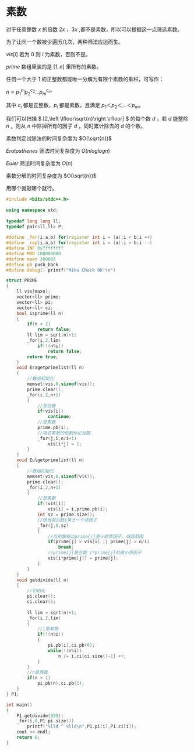 # 素数

对于任意整数 $x$ 的倍数 $2x$ ，$3x$ ,都不是素数，所以可以根据这一点筛选素数。

为了让同一个数被少遍历几次，两种筛法应运而生。

$vis[i]$ 若为 $0$ 则 $i$ 为素数，否则不是。

$prime$ 数组里装的是 $[1,n]$ 里所有的素数。



任何一个大于 $1$ 的正整数都能唯一分解为有限个素数的乘积，可写作：

$n=p_1^{c_1}p_2^{c_2}...p_m^{c_m}$

其中 $c_i$ 都是正整数，$p_i$ 都是素数，且满足 $p_1＜p_2＜...＜p_m$。

我们可以扫描 $ [2,\left \lfloor\sqrt{n}\right \rfloor]  $ 的每个数 $d$ ，若 $d$ 能整除 $n$ ，则从 $n$ 中除掉所有的因子 $d$ ，同时累计除去的 $d$ 的个数。



素数判定试除法的时间复杂度为 $O(\sqrt{n})$

$Eratosthenes$ 筛法时间复杂度为 $O(nloglogn)$ 

$Euler$ 筛法时间复杂度为 $O(n)$

素数分解的时间复杂度为 $O(\sqrt{n})$



用哪个就敲哪个就行。

```c++
#include <bits/stdc++.h>
 
using namespace std;
 
typedef long long ll;
typedef pair<ll,ll> P;
 
#define _for(i,a,b) for(register int i = (a);i < b;i ++)
#define _rep(i,a,b) for(register int i = (a);i > b;i --)
#define INF 0x7fffffff
#define MOD 100000000
#define maxn 200003
#define pb push_back
#define debug() printf("Miku Check OK!\n")

struct PRIME
{
	ll vis[maxn];
	vector<ll> prime;
	vector<ll> pi;
	vector<ll> ci;
	bool isprime(ll n)
	{
		if(n < 2)
			return false;
		ll lim = sqrt(n)+1;
		_for(i,2,lim)
			if(!(n%i))
				return false;
		return true;
	}
	void Eragetprimelist(ll n)
	{
		//数组初始化 
		memset(vis,0,sizeof(vis));
		prime.clear();
		_for(i,2,n+1)
		{
			//是合数 
			if(vis[i])
				continue;
			//是素数 
			prime.pb(i);
			//用该素数的倍数标记合数 
			_for(j,i,n/i+1)
				vis[i*j] = 1;
		}
	}
	void Eulgetprimelist(ll n)
	{
		//数组初始化 
		memset(vis,0,sizeof(vis));
		prime.clear();
		_for(i,2,n+1)
		{
			//是素数 
			if(!vis[i])
				vis[i] = i,prime.pb(i);
			int sz = prime.size();
			//给当前的数i乘上一个质因子 
			_for(j,0,sz)
			{
				//当前数有比prime[j]更小的质因子，或超范围 
				if(prime[j] > vis[i] || prime[j] > n/i)
					break;
				//prime[j]是合数 i*prime[j]的最小质因子 
				vis[i*prime[j]] = prime[j];
			}
		}
	}
	void getdivide(ll n)
	{
		//初始化 
		pi.clear();
		ci.clear();
		
		ll lim = sqrt(n)+1;
		_for(i,2,lim)
		{
			//i是素数 
			if(!(n%i))
			{
				pi.pb(i),ci.pb(0);
				while(!(n%i))
					n /= i,ci[ci.size()-1] ++;
			} 
		}
		//n是质数 
		if(n > 1)
			pi.pb(n),ci.pb(1); 
	}
} P1;

int main()
{
	P1.getdivide(999);
	_for(i,0,P1.pi.size())
		printf("%lld ^ %lld\n",P1.pi[i],P1.ci[i]);
	cout << endl; 
	return 0;
}
```

